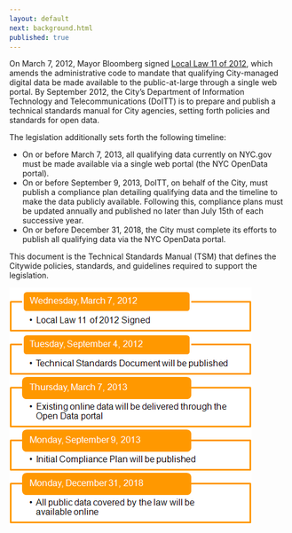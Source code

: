 ```yaml
---
layout: default
next: background.html
published: true
---
```


On March 7, 2012, Mayor Bloomberg signed [Local Law 11 of 2012](LocalLaw11of2012.html), which amends the administrative code to mandate that qualifying City-managed digital data be made available to the public-at-large through a single web portal. By September 2012, the City’s Department of Information Technology and Telecommunications (DoITT) is to prepare and publish a technical standards manual for City agencies, setting forth policies and standards for open data. 

The legislation additionally sets forth the following timeline:

- On or before March 7, 2013, all qualifying data currently on NYC.gov must be made available via a single web portal (the NYC OpenData portal). 
- On or before September 9, 2013, DoITT, on behalf of the City, must publish a compliance plan detailing qualifying data and the timeline to make the data publicly available. Following this, compliance plans must be updated annually and published no later than July 15th of each successive year. 
- On or before December 31, 2018, the City must complete its efforts to publish all qualifying data via the NYC OpenData portal. 

This document is the Technical Standards Manual (TSM) that defines the Citywide policies, standards, and guidelines required to support the legislation.

![](img/Legislative_Timeline_3.png)
